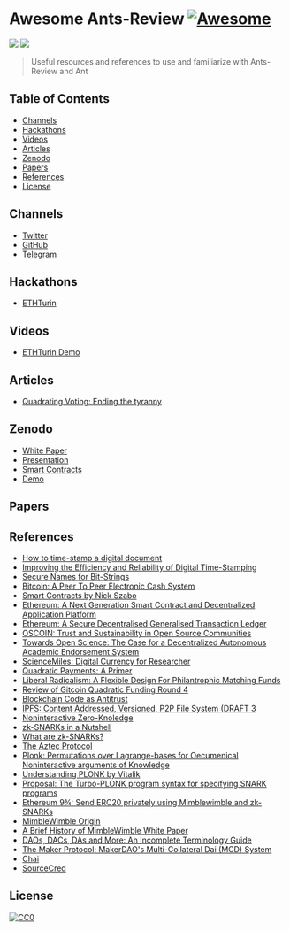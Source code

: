 # Awesome Ants-Review [![Awesome](https://cdn.rawgit.com/sindresorhus/awesome/d7305f38d29fed78fa85652e3a63e154dd8e8829/media/badge.svg)](https://github.com/sindresorhus/awesome)

[![](https://img.shields.io/badge/made%20by-Ants%20Labs-orange.svg?style=flat-square)]()
[![](https://img.shields.io/badge/project-AntsReview-orange.svg?style=flat-square)](https://github.com/naszam/ants-review)

> Useful resources and references to use and familiarize with Ants-Review and Ant
 

## Table of Contents

- [Channels](#channels) 
- [Hackathons](#hackathons)
- [Videos](#videos)
- [Articles](#articles)
- [Zenodo]()
- [Papers](#papers)
- [References](#references)
- [License](#license)

## Channels
- [Twitter](https://twitter.com/AntsReview)
- [GitHub](https://github.com/naszam/ants-review)
- [Telegram](https://t.me/AntsReview)

## Hackathons
- [ETHTurin](https://ethturin.com/hacks)

## Videos
- [ETHTurin Demo](https://www.youtube.com/watch?v=9FMsM5otQVM&feature=youtu.be)

## Articles
- [Quadrating Voting: Ending the tyranny](https://ipfs.leapdao.org/blog/quadratic-voting)

## Zenodo
- [White Paper](https://zenodo.org/record/3828087#.XtVYjDdKg5k)
- [Presentation](https://zenodo.org/record/3828067#.XtVYojdKg5k)
- [Smart Contracts](https://zenodo.org/record/3829162#.XtVYszdKg5k)
- [Demo](https://zenodo.org/record/3829183#.XtVY0TdKg5k)
## Papers

## References
- [How to time-stamp a digital document](https://link.springer.com/article/10.1007/BF00196791)  
- [Improving the Efficiency and Reliability of Digital Time-Stamping](https://www.math.columbia.edu/~bayer/papers/Timestamp_BHS93.pdf)  
- [Secure Names for Bit-Strings](https://nakamotoinstitute.org/static/docs/secure-names-bit-strings.pdf)  
- [Bitcoin: A Peer To Peer Electronic Cash System](https://drive.google.com/file/d/1LzRKfWwamolbf4haCzu3Pcyztf00DBVH/view)  
- [Smart Contracts by Nick Szabo](https://drive.google.com/file/d/1fQpwlpWToDyBMyBhZDobS29Szn4xpXeH/view)  
- [Ethereum: A Next Generation Smart Contract and Decentralized Application Platform](https://ethereum.org/whitepaper/)  
- [Ethereum: A Secure Decentralised Generalised Transaction Ledger](https://ethereum.github.io/yellowpaper/paper.pdf)  
- [OSCOIN: Trust and Sustainability in Open Source Communities](http://oscoin.io/oscoin.pdf)  
- [Towards Open Science: The Case for a Decentralized Autonomous Academic Endorsement System](https://zenodo.org/record/60054#.XtYmOzdKg5l)  
- [ScienceMiles: Digital Currency for Researcher](https://drive.google.com/file/d/1pcxq2-afAvT0ye6Z6Gu38vWbC3JyZQMF/view)  
- [Quadratic Payments: A Primer](https://vitalik.ca/general/2019/12/07/quadratic.html)  
- [Liberal Radicalism: A Flexible Design For Philantrophic Matching Funds](https://drive.google.com/file/d/1A2B7OH78e20nM9m1tNJSlCfoy1QFnCbB/view)  
- [Review of Gitcoin Quadratic Funding Round 4](https://vitalik.ca/general/2020/01/28/round4.html)  
- [Blockchain Code as Antitrust](https://papers.ssrn.com/sol3/papers.cfm?abstract_id=3597399)  
- [IPFS: Content Addressed, Versioned, P2P File System (DRAFT 3](https://github.com/ipfs/ipfs/blob/master/papers/ipfs-cap2pfs/ipfs-p2p-file-system.pdf)  
- [Noninteractive Zero-Knoledge](https://people.csail.mit.edu/silvio/Selected%20Scientific%20Papers/Zero%20Knowledge/Noninteractive_Zero-Knowkedge.pdf)  
- [zk-SNARKs in a Nutshell](https://chriseth.github.io/notes/articles/zksnarks/zksnarks.pdf)  
- [What are zk-SNARKs?](https://z.cash/technology/zksnarks/)  
- [The Aztec Protocol](https://drive.google.com/file/d/1d9UoSDBmi4VWdicA_2wNinxLQtsyLyZM/view)  
- [Plonk: Permutations over Lagrange-bases for Oecumenical Noninteractive arguments of Knowledge](https://drive.google.com/file/d/1jd5LJ8MX0D4e7q1X4gG0vdyNA9Rx_cef/view)  
- [Understanding PLONK by Vitalik](https://vitalik.ca/general/2019/09/22/plonk.html)  
- [Proposal: The Turbo-PLONK program syntax for specifying SNARK programs](https://docs.zkproof.org/pages/standards/accepted-workshop3/proposal-turbo_plonk.pdf)  
- [Ethereum 9¾: Send ERC20 privately using Mimblewimble and zk-SNARKs](https://ethresear.ch/t/ethereum-9-send-erc20-privately-using-mimblewimble-and-zk-snarks/6217)  
- [MimbleWimble Origin](https://github.com/mimblewimble/docs/wiki/MimbleWimble-Origin)  
- [A Brief History of MimbleWimble White Paper](https://github.com/mimblewimble/docs/wiki/A-Brief-History-of-MimbleWimble-White-Paper)  
- [DAOs, DACs, DAs and More: An Incomplete Terminology Guide](https://blog.ethereum.org/2014/05/06/daos-dacs-das-and-more-an-incomplete-terminology-guide/)  
- [The Maker Protocol: MakerDAO's Multi-Collateral Dai (MCD) System](https://makerdao.com/en/whitepaper/)  
- [Chai](https://chai.money/about.html)  
- [SourceCred](https://sourcecred.io/)

## License
[![CC0](https://licensebuttons.net/p/zero/1.0/88x31.png)](https://creativecommons.org/publicdomain/zero/1.0/)
